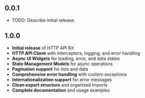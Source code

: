 ## 0.0.1

* TODO: Describe initial release.

## 1.0.0

* **Initial release** of HTTP API Kit
* **HTTP API Client** with interceptors, logging, and error handling
* **Async UI Widgets** for loading, error, and data states
* **State Management Models** for async operations
* **Pagination support** for lists and data
* **Comprehensive error handling** with custom exceptions
* **Internationalization support** for error messages
* **Clean export structure** and organized imports
* **Complete documentation** and usage examples
